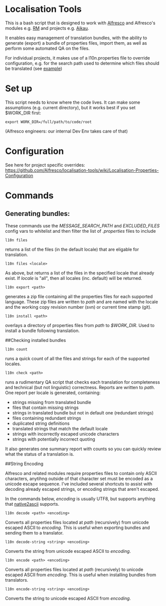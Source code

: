 Localisation Tools
==================

This is a bash script that is designed to work with [Alfresco](https://github.com/Alfresco/community-edition) and Alfresco's modules e.g. [RM](https://github.com/Alfresco/records-management) and projects e.g. [Aikau](https://github.com/Alfresco/Aikau).

It enables easy management of translation bundles, with the ability to generate (export) a bundle of properties files, import them, as well as perform some automated QA on the files.

For individual projects, it makes use of a l10n.properties file to override configuration, e.g. for the search path used to determine which files should be translated (see [example](https://github.com/Alfresco/records-management/blob/master/l10n.properties))

Set up
======
This script needs to know where the code lives. It can make some assumptions (e.g. current directory), but it works best if you set $WORK_DIR first: 
```
export WORK_DIR=/full/path/to/code/root
```

(Alfresco engineers: our internal Dev Env takes care of that)

Configuration
=============

See here for project specific overrides: https://github.com/Alfresco/localisation-tools/wiki/Localisation-Properties-Configuration

Commands
========

## Generating bundles:

These commands use the _MESSAGE_SEARCH_PATH_ and _EXCLUDED_FILES_ config vars to whitelist and then filter the list of _.properties_ files to include

```
l10n files
```
returns a list of the files (in the default locale) that are eligable for translation. 

```
l10n files <locale>
```
As above, but returns a list of the files in the specified locale that already exist. If _locale_ is "all", then all locales (inc. default) will be returned.

```
l10n export <path>
```
generates a zip file containing all the properties files for each supported language. These zip files are written to _path_ and are named with the locale and the working copy revision number (svn) or current time stamp (git).

```
l10n install <path>
```
overlays a directory of properties files from _path_ to _$WORK_DIR_. Used to install a bundle following translation.

##Checking installed bundles
```
l10n count
```
runs a quick count of all the files and strings for each of the supported locales.


```
l10n check <path>
```
runs a rudimentary QA script that checks each translation for completeness and technical (but not linguistic) correctness. Reports are written to _path_. One report per locale is generated, containing: 
* strings missing from translated bundle
* files that contain missing strings
* strings in translated bundle but not in default one (redundant strings)
* files containing redundant strings
* duplicated string definitions
* translated strings that match the default locale
* strings with incorrectly escaped unicode characters
* strings with potentially incorrect quoting

It also generates one summary report with counts so you can quickly review what the status of a translation is.

##String Encoding

Alfresco and related modules require properties files to contain only ASCII characters, anytihng outside of that character set must be encoded as a unicode escape sequence. I've included several shortcuts to assist with decoding already escaped strings, or encoding strings that aren't escaped.

In the commands below, _encoding_ is usually UTF8, but supports anything that [native2ascii](http://docs.oracle.com/javase/7/docs/technotes/tools/solaris/native2ascii.html) supports.

```
l10n decode <path> <encoding>
```
Converts all properties files located at _path_ (recursively) from unicode escaped ASCII to _encoding_. This is useful when exporting bundles and sending them to a translator.

```
l10n decode-string <string> <encoding>
```
Converts the string from unicode escaped ASCII to _encoding_.

```
l10n encode <path> <encoding>
```
Converts all properties files located at _path_ (recursively) to unicode escaped ASCII from _encoding_. This is useful when installing bundles from translators.

```
l10n encode-string <string> <encoding>
```
Converts the string to unicode escaped ASCII from _encoding_.


